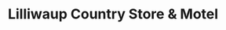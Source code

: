 ---
title: "Lilliwaup Country Store & Motel"
url: /lilliwaup/lilliwaup-country-store-und-motel/
shop: Lebensmittel
---